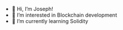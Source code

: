 - 👋 Hi, I’m Joseph!
- 👀 I’m interested in Blockchain development
- 🌱 I’m currently learning Solidity

<!---
lopez3344/lopez3344 is a ✨ special ✨ repository because its `README.md` (this file) appears on your GitHub profile.
--->

